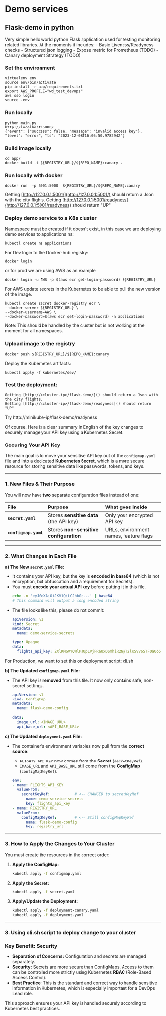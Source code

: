 # Demo services

## Flask-demo in python
Very simple hello world python Flask application used for testing monitoring related libraries. At the moments it includes:
    - Basic Liveness/Readyness checks
    - Structured json logging
    - Expose metric for Prometheus (TODO)
    - Canary deployment Strategy (TODO)

### Set the environment

    virtualenv env
    source env/bin/activate
    pip install -r app/requirements.txt
    export AWS_PROFILE="wd_test_devops"
    aws sso login
    source .env

### Run locally
    python main.py
    http://localhost:5000/
    {"event": {"success": false, "message": "invalid access key"}, "level": "error", "ts": "2023-12-08T16:05:50.978294Z"}

### Build image locally
    
    cd app/
    docker build -t ${REGISTRY_URL}/${REPO_NAME}:canary .
    
### Run locally with docker
    docker run  -p 5001:5000  ${REGISTRY_URL}/${REPO_NAME}:canary

[//]: # (TODO: this section needs to be improve with Dev local urls, and proper python metrics enabled)
Getting [http://127.0.0.1:5001/](http://127.0.0.1:5001/) should return a Json with the city flights.
Getting [http://127.0.0.1:5001/readyness](http://127.0.0.1:5001/readyness) should return "UP"


### Deploy demo service to a K8s cluster
Namespace must be created if it doesn't exist, in this case we are deploying demo services to applications ns:
    
    kubectl create ns applications

For Dev login to the Docker-hub registry:
    
    docker login
    
or for prod we are using AWS as an example

    docker login -u AWS -p $(aws ecr get-login-password) ${REGISTRY_URL}

For AWS update secrets in the Kubernetes to be able to pull the new version of the image.   

    kubectl create secret docker-registry ecr \                             
    --docker-server ${REGISTRY_URL} \
    --docker-username=AWS \
    --docker-password=$(aws ecr get-login-password) -n applications

Note: This should be handled by the cluster but is not working at the moment for all namespaces.

### Upload image to the registry
 
    docker push ${REGISTRY_URL}/${REPO_NAME}:canary

Deploy the Kubernetes artifacts:

    kubectl apply -f kubernetes/dev/
    
### Test the deployment:

    Getting [http://<cluster-ip>/flask-demo/]() should return a Json with the city flights.
    Getting [http://<cluster-ip>/flask-demo/readyness]() should return "UP"

Try http://minikube-ip/flask-demo/readyness

Of course. Here is a clear summary in English of the key changes to securely manage your API key using a Kubernetes Secret.

### Securing Your API Key

The main goal is to move your sensitive API key out of the `configmap.yaml` file and into a dedicated **Kubernetes Secret**, which is a more secure resource for storing sensitive data like passwords, tokens, and keys.

---

### **1. New Files & Their Purpose**

You will now have **two** separate configuration files instead of one:

| File | Purpose | What goes inside |
| :--- | :--- | :--- |
| **`secret.yaml`** | Stores **sensitive data** (the API key) | Only your encrypted API key |
| **`configmap.yaml`** | Stores **non-sensitive configuration** | URLs, environment names, feature flags |

---

### **2. What Changes in Each File**

**a) The New `secret.yaml` File:**
*   It contains your API key, but the key is **encoded in base64** (which is not encryption, but obfuscation and a requirement for Secrets).
*   You must **encode your actual API key** before putting it in this file.
    ```bash
    echo -n 'eyJ0eXAiOiJKV1QiLCJhbGc...' | base64
    # This command will output a long encoded string
    ```
*   The file looks like this, please do not commit:
    ```yaml
    apiVersion: v1
    kind: Secret
    metadata:
      name: demo-service-secrets
      
    type: Opaque
    data:
      flights_api_key: ZXlKMGVYQWlPaUpLVjFRaUxDSmhiR2NpT2lKSVV6STFOaUo5LmV5SnBZWFFpT2pF... # (your encoded key goes here)
    ```
    
For Production, we want to set this on deployment script: cli.sh

**b) The Updated `configmap.yaml` File:**
*   The API key is **removed** from this file. It now only contains safe, non-secret settings.
    ```yaml
    apiVersion: v1
    kind: ConfigMap
    metadata:
      name: flask-demo-config
      
    data:
      image_url: <IMAGE_URL>
      api_base_url: <API_BASE_URL>
    ```

**c) The Updated `deployment.yaml` File:**
*   The container's environment variables now pull from the **correct source**:
    *   `FLIGHTS_API_KEY` now comes from the **Secret** (`secretKeyRef`).
    *   `IMAGE_URL` and `API_BASE_URL` still come from the **ConfigMap** (`configMapKeyRef`).

    ```yaml
    env:
    - name: FLIGHTS_API_KEY
      valueFrom:
        secretKeyRef:           # <-- CHANGED to secretKeyRef
          name: demo-service-secrets
          key: flights_api_key
    - name: REGISTRY_URL
      valueFrom:
        configMapKeyRef:        # <-- Still configMapKeyRef
          name: flask-demo-config
          key: registry_url
    ```

---

### **3. How to Apply the Changes to Your Cluster**

You must create the resources in the correct order:

1.  **Apply the ConfigMap:**
    ```bash
    kubectl apply -f configmap.yaml
    ```
2.  **Apply the Secret:**
    ```bash
    kubectl apply -f secret.yaml
    ```
3.  **Apply/Update the Deployment:**
    ```bash
    kubectl apply -f deployment-canary.yaml
    kubectl apply -f deployment.yaml
    ```
---

### **3. Using cli.sh script to deploy change to your cluster**

### **Key Benefit: Security**

*   **Separation of Concerns:** Configuration and secrets are managed separately.
*   **Security:** Secrets are more secure than ConfigMaps. Access to them can be controlled more strictly using Kubernetes **RBAC** (Role-Based Access Control).
*   **Best Practice:** This is the standard and correct way to handle sensitive information in Kubernetes, which is especially important for a DevOps Lead role.

This approach ensures your API key is handled securely according to Kubernetes best practices.
